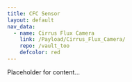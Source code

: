 ```yaml
---
title: CFC Sensor
layout: default
nav_data:
  - name: Cirrus Flux Camera
    link: /Payload/Cirrus_Flux_Camera/
    repo: /vault_too
    defcolor: red
---
```



Placeholder for content...
